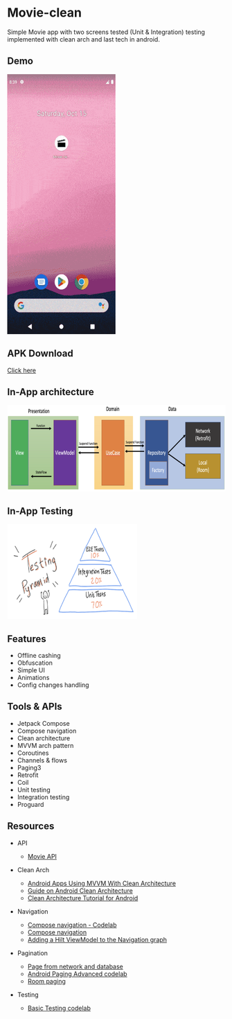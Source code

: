 # Movie-clean
Simple Movie app with two screens tested (Unit &amp; Integration) testing implemented with clean arch and last tech in android.

## Demo
<p>
  <img src="img/demo.gif" height="600" width="250">
</p>


## APK Download
[Click here](https://drive.google.com/drive/u/0/folders/1qNqkgHqWy9jcexae_uSZLWZVJmhPxp_O)


## In-App architecture
<p>
  <img src="img/arch.png" height="200" width="900">
</p>

## In-App Testing
<p>
  <img src="img/testing.png" height="220" width="300">
</p>

## Features
- Offline cashing
- Obfuscation
- Simple UI
- Animations
- Config changes handling

## Tools & APIs
- Jetpack Compose
- Compose navigation
- Clean architecture
- MVVM arch pattern
- Coroutines
- Channels & flows
- Paging3
- Retrofit
- Coil
- Unit testing
- Integration testing
- Proguard


## Resources
- API
  - [Movie API](https://www.themoviedb.org/documentation/api)
  
- Clean Arch
  - [Android Apps Using MVVM With Clean Architecture](https://www.toptal.com/android/android-apps-mvvm-with-clean-architecture)
  - [Guide on Android Clean Architecture](https://mirror-medium.com/?m=https://medium.com/android-dev-hacks/detailed-guide-on-android-clean-architecture-9eab262a9011&xt=true)
  - [Clean Architecture Tutorial for Android](https://www.raywenderlich.com/3595916-clean-architecture-tutorial-for-android-getting-started)

- Navigation
  - [Compose navigation - Codelab](https://developer.android.com/codelabs/jetpack-compose-navigation#5)
  - [Compose navigation](https://developer.android.com/jetpack/compose/navigation)
  - [Adding a Hilt ViewModel to the Navigation graph](https://proandroiddev.com/jetpack-compose-adding-a-hilt-viewmodel-to-navigation-28cdc95e28bb)

- Pagination
  - [Page from network and database](https://developer.android.com/topic/libraries/architecture/paging/v3-network-db)
  - [Android Paging Advanced codelab](https://developer.android.com/codelabs/android-paging#0) 
  - [Room paging](https://genicsblog.com/gouravkhunger/pagination-in-android-room-database-using-the-paging-3-library) 
  
  
- Testing
  - [Basic Testing codelab](https://developer.android.com/codelabs/advanced-android-kotlin-training-testing-test-doubles#0)
  
